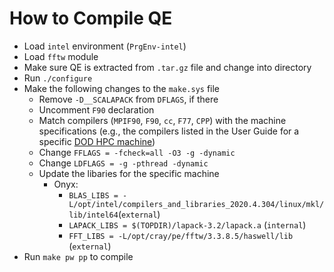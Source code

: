 # How to Compile QE
* Load `intel` environment (`PrgEnv-intel`)
* Load `fftw` module
* Make sure QE is extracted from `.tar.gz` file and change into directory
* Run `./configure`
* Make the following changes to the `make.sys` file
  * Remove `-D__SCALAPACK` from `DFLAGS`, if there
  * Uncomment `F90` declaration
  * Match compilers (`MPIF90`, `F90`, `cc`, `F77`, `CPP`) with the machine specifications (e.g., the compilers listed in the User Guide for a specific [DOD HPC machine](https://centers.hpc.mil/systems/unclassified.html))
  * Change `FFLAGS = -fcheck=all -O3 -g -dynamic`
  * Change `LDFLAGS = -g -pthread -dynamic`
  * Update the libaries for the specific machine
    * Onyx:
      * `BLAS_LIBS = -L/opt/intel/compilers_and_libraries_2020.4.304/linux/mkl/lib/intel64`(`external`)
      * `LAPACK_LIBS = $(TOPDIR)/lapack-3.2/lapack.a` (`internal`)
      * `FFT_LIBS = -L/opt/cray/pe/fftw/3.3.8.5/haswell/lib` (`external`)
* Run `make pw pp` to compile
